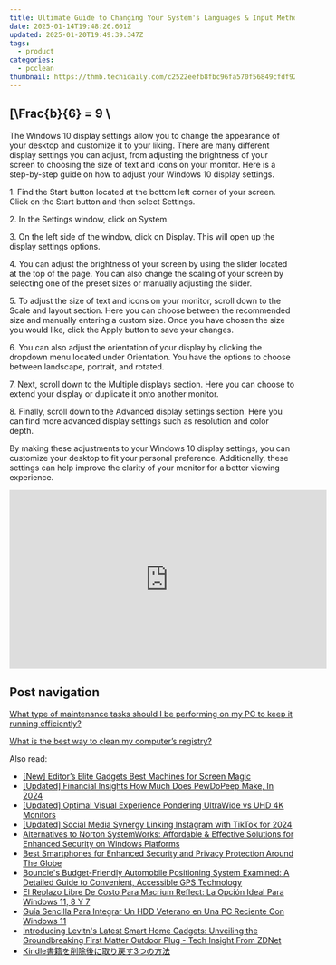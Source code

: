 ```yaml
---
title: Ultimate Guide to Changing Your System's Languages & Input Methods Through the Control Panel with Help From YL Software Solutions
date: 2025-01-14T19:48:26.601Z
updated: 2025-01-20T19:49:39.347Z
tags:
  - product
categories:
  - pcclean
thumbnail: https://thmb.techidaily.com/c2522eefb8fbc96fa570f56849cfdf92d72e221bd3a27b7e0b7d3fec1332bd02.png
---
```


## \[\Frac{b}{6} = 9 \

The Windows 10 display settings allow you to change the appearance of your desktop and customize it to your liking. There are many different display settings you can adjust, from adjusting the brightness of your screen to choosing the size of text and icons on your monitor. Here is a step-by-step guide on how to adjust your Windows 10 display settings. 

1\. Find the Start button located at the bottom left corner of your screen. Click on the Start button and then select Settings.

2\. In the Settings window, click on System.

3\. On the left side of the window, click on Display. This will open up the display settings options. 

4\. You can adjust the brightness of your screen by using the slider located at the top of the page. You can also change the scaling of your screen by selecting one of the preset sizes or manually adjusting the slider.

5\. To adjust the size of text and icons on your monitor, scroll down to the Scale and layout section. Here you can choose between the recommended size and manually entering a custom size. Once you have chosen the size you would like, click the Apply button to save your changes.

6\. You can also adjust the orientation of your display by clicking the dropdown menu located under Orientation. You have the options to choose between landscape, portrait, and rotated.

7\. Next, scroll down to the Multiple displays section. Here you can choose to extend your display or duplicate it onto another monitor.

8\. Finally, scroll down to the Advanced display settings section. Here you can find more advanced display settings such as resolution and color depth. 

By making these adjustments to your Windows 10 display settings, you can customize your desktop to fit your personal preference. Additionally, these settings can help improve the clarity of your monitor for a better viewing experience.

<!-- affiliate ads begin -->
<iframe width="560" height="315" src="https://www.youtube.com/embed/QPAKth3O_5c?si=3YDfzJAZMDp1gFRz" title="YouTube video player" frameborder="0" allow="accelerometer; autoplay; clipboard-write; encrypted-media; gyroscope; picture-in-picture; web-share" referrerpolicy="strict-origin-when-cross-origin" allowfullscreen></iframe>
<!-- affiliate ads end -->

## Post navigation

[What type of maintenance tasks should I be performing on my PC to keep it running efficiently?](https://tools.techidaily.com/pcclean/products/)

[What is the best way to clean my computer’s registry?](https://tools.techidaily.com/pcclean/products/)

<ins class="adsbygoogle"
     style="display:block"
     data-ad-format="autorelaxed"
     data-ad-client="ca-pub-7571918770474297"
     data-ad-slot="1223367746"></ins>

<ins class="adsbygoogle"
     style="display:block"
     data-ad-client="ca-pub-7571918770474297"
     data-ad-slot="8358498916"
     data-ad-format="auto"
     data-full-width-responsive="true"></ins>

<span class="atpl-alsoreadstyle">Also read:</span>
<div><ul>
<li><a href="https://youtube-web.techidaily.com/ditors-elite-gadgets-best-machines-for-screen-magic/"><u>[New] Editor’s Elite Gadgets Best Machines for Screen Magic</u></a></li>
<li><a href="https://fox-hovers.techidaily.com/updated-financial-insights-how-much-does-pewdopeep-make-in-2024/"><u>[Updated] Financial Insights How Much Does PewDoPeep Make, In 2024</u></a></li>
<li><a href="https://fox-hovers.techidaily.com/updated-optimal-visual-experience-pondering-ultrawide-vs-uhd-4k-monitors/"><u>[Updated] Optimal Visual Experience Pondering UltraWide vs UHD 4K Monitors</u></a></li>
<li><a href="https://vp-tips.techidaily.com/updated-social-media-synergy-linking-instagram-with-tiktok-for-2024/"><u>[Updated] Social Media Synergy Linking Instagram with TikTok for 2024</u></a></li>
<li><a href="https://win-exclusive.techidaily.com/alternatives-to-norton-systemworks-affordable-and-effective-solutions-for-enhanced-security-on-windows-platforms/"><u>Alternatives to Norton SystemWorks: Affordable & Effective Solutions for Enhanced Security on Windows Platforms</u></a></li>
<li><a href="https://win-exclusive.techidaily.com/best-smartphones-for-enhanced-security-and-privacy-protection-around-the-globe/"><u>Best Smartphones for Enhanced Security and Privacy Protection Around The Globe</u></a></li>
<li><a href="https://buynow-info.techidaily.com/bouncies-budget-friendly-automobile-positioning-system-examined-a-detailed-guide-to-convenient-accessible-gps-technology/"><u>Bouncie's Budget-Friendly Automobile Positioning System Examined: A Detailed Guide to Convenient, Accessible GPS Technology</u></a></li>
<li><a href="https://win-exclusive.techidaily.com/el-replazo-libre-de-costo-para-macrium-reflect-la-opcion-ideal-para-windows-11-8-y-7/"><u>El Replazo Libre De Costo Para Macrium Reflect: La Opción Ideal Para Windows 11, 8 Y 7</u></a></li>
<li><a href="https://win-exclusive.techidaily.com/guia-sencilla-para-integrar-un-hdd-veterano-en-una-pc-reciente-con-windows-11/"><u>Guía Sencilla Para Integrar Un HDD Veterano en Una PC Reciente Con Windows 11</u></a></li>
<li><a href="https://hardware-tips.techidaily.com/introducing-levitns-latest-smart-home-gadgets-unveiling-the-groundbreaking-first-matter-outdoor-plug-tech-insight-from-zdnet/"><u>Introducing Levitn's Latest Smart Home Gadgets: Unveiling the Groundbreaking First Matter Outdoor Plug - Tech Insight From ZDNet</u></a></li>
<li><a href="https://win-exclusive.techidaily.com/kindle3/"><u>Kindle書籍を削除後に取り戻す3つの方法</u></a></li>
</ul></div>

